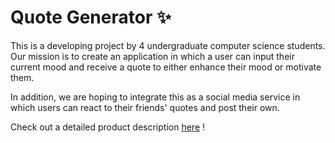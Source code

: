 # Quote Generator ✨
This is a developing project by 4 undergraduate computer science students. 
Our mission is to create an application in which a user can input their
current mood and receive a quote to either enhance their mood or motivate 
them. <br>

In addition, we are hoping to integrate this as a social media service 
in which users can react to their friends' quotes and post their own.

Check out a detailed product description [here](https://github.com/quote-generator-devs) !
